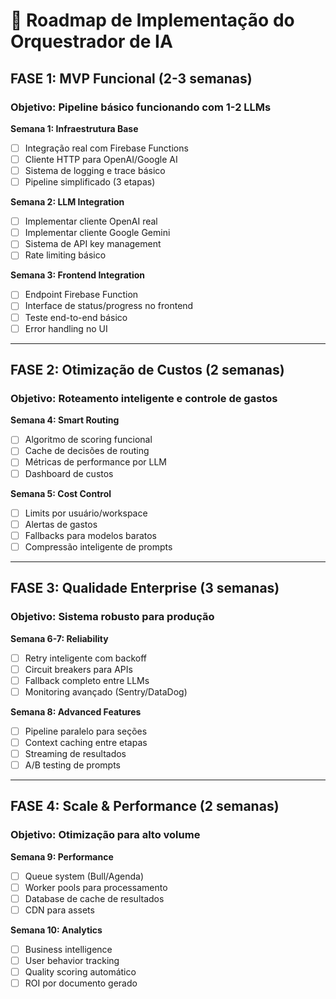 # 🚀 Roadmap de Implementação do Orquestrador de IA

## FASE 1: MVP Funcional (2-3 semanas)
### Objetivo: Pipeline básico funcionando com 1-2 LLMs

**Semana 1: Infraestrutura Base**
- [ ] Integração real com Firebase Functions
- [ ] Cliente HTTP para OpenAI/Google AI
- [ ] Sistema de logging e trace básico
- [ ] Pipeline simplificado (3 etapas)

**Semana 2: LLM Integration**
- [ ] Implementar cliente OpenAI real
- [ ] Implementar cliente Google Gemini
- [ ] Sistema de API key management
- [ ] Rate limiting básico

**Semana 3: Frontend Integration**
- [ ] Endpoint Firebase Function
- [ ] Interface de status/progress no frontend
- [ ] Teste end-to-end básico
- [ ] Error handling no UI

---

## FASE 2: Otimização de Custos (2 semanas)
### Objetivo: Roteamento inteligente e controle de gastos

**Semana 4: Smart Routing**
- [ ] Algoritmo de scoring funcional
- [ ] Cache de decisões de routing
- [ ] Métricas de performance por LLM
- [ ] Dashboard de custos

**Semana 5: Cost Control**
- [ ] Limits por usuário/workspace
- [ ] Alertas de gastos
- [ ] Fallbacks para modelos baratos
- [ ] Compressão inteligente de prompts

---

## FASE 3: Qualidade Enterprise (3 semanas)  
### Objetivo: Sistema robusto para produção

**Semana 6-7: Reliability**
- [ ] Retry inteligente com backoff
- [ ] Circuit breakers para APIs
- [ ] Fallback completo entre LLMs
- [ ] Monitoring avançado (Sentry/DataDog)

**Semana 8: Advanced Features**
- [ ] Pipeline paralelo para seções
- [ ] Context caching entre etapas
- [ ] Streaming de resultados
- [ ] A/B testing de prompts

---

## FASE 4: Scale & Performance (2 semanas)
### Objetivo: Otimização para alto volume

**Semana 9: Performance**
- [ ] Queue system (Bull/Agenda)
- [ ] Worker pools para processamento
- [ ] Database de cache de resultados
- [ ] CDN para assets

**Semana 10: Analytics**
- [ ] Business intelligence
- [ ] User behavior tracking
- [ ] Quality scoring automático
- [ ] ROI por documento gerado